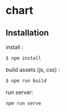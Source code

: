 # chart
## Installation

install :
```bash
$ npm install 
```

build assets (js, css) :
```bash
$ npm run build
```

run server:
```bash
npm run serve
```